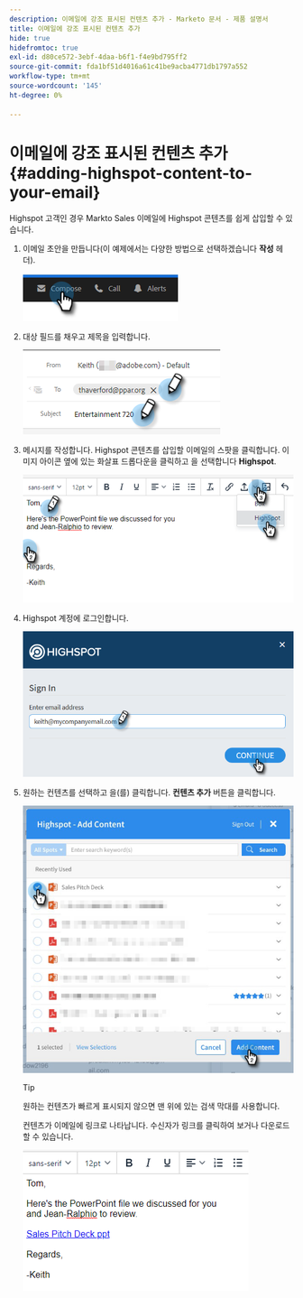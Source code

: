 ```yaml
---
description: 이메일에 강조 표시된 컨텐츠 추가 - Marketo 문서 - 제품 설명서
title: 이메일에 강조 표시된 컨텐츠 추가
hide: true
hidefromtoc: true
exl-id: d80ce572-3ebf-4daa-b6f1-f4e9bd795ff2
source-git-commit: fda1bf51d4016a61c41be9acba4771db1797a552
workflow-type: tm+mt
source-wordcount: '145'
ht-degree: 0%

---
```


# 이메일에 강조 표시된 컨텐츠 추가 {#adding-highspot-content-to-your-email}

Highspot 고객인 경우 Markto Sales 이메일에 Highspot 콘텐츠를 쉽게 삽입할 수 있습니다.

1. 이메일 초안을 만듭니다(이 예제에서는 다양한 방법으로 선택하겠습니다 **작성** 헤더).

   ![](assets/adding-highspot-content-to-your-email-1.png)

1. 대상 필드를 채우고 제목을 입력합니다.

   ![](assets/adding-highspot-content-to-your-email-2.png)

1. 메시지를 작성합니다. Highspot 콘텐츠를 삽입할 이메일의 스팟을 클릭합니다. 이미지 아이콘 옆에 있는 화살표 드롭다운을 클릭하고 을 선택합니다 **Highspot**.

   ![](assets/adding-highspot-content-to-your-email-3.png)

1. Highspot 계정에 로그인합니다.

   ![](assets/adding-highspot-content-to-your-email-4.png)

1. 원하는 컨텐츠를 선택하고 을(를) 클릭합니다. **컨텐츠 추가** 버튼을 클릭합니다.

   ![](assets/adding-highspot-content-to-your-email-5.png)

   >[!TIP]
   >
   >원하는 컨텐츠가 빠르게 표시되지 않으면 맨 위에 있는 검색 막대를 사용합니다.

   컨텐츠가 이메일에 링크로 나타납니다. 수신자가 링크를 클릭하여 보거나 다운로드할 수 있습니다.

   ![](assets/adding-highspot-content-to-your-email-6.png)
